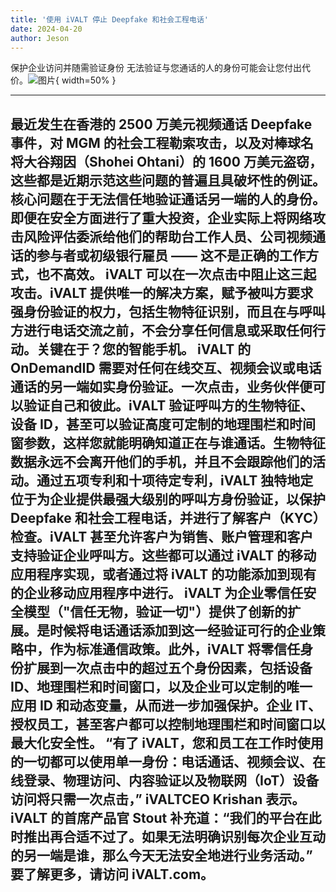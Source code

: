```yaml
---
title: '使用 iVALT 停止 Deepfake 和社会工程电话'
date: 2024-04-20
author: Jeson
---
```


保护企业访问并随需验证身份
无法验证与您通话的人的身份可能会让您付出代价。![图片](https://ai-techpark.com/wp-content/uploads/2020/06/Buyer-Guide-500x281-1.jpg){ width=50% }

---
最近发生在香港的 2500 万美元视频通话 Deepfake 事件，对 MGM 的社会工程勒索攻击，以及对棒球名将大谷翔因（Shohei Ohtani）的 1600 万美元盗窃，这些都是近期示范这些问题的普遍且具破坏性的例证。核心问题在于无法信任地验证通话另一端的人的身份。即便在安全方面进行了重大投资，企业实际上将网络攻击风险评估委派给他们的帮助台工作人员、公司视频通话的参与者或初级银行雇员 —— 这不是正确的工作方式，也不高效。
iVALT 可以在一次点击中阻止这三起攻击。iVALT 提供唯一的解决方案，赋予被叫方要求强身份验证的权力，包括生物特征识别，而且在与呼叫方进行电话交流之前，不会分享任何信息或采取任何行动。关键在于？您的智能手机。 iVALT 的 OnDemandID 需要对任何在线交互、视频会议或电话通话的另一端如实身份验证。一次点击，业务伙伴便可以验证自己和彼此。iVALT 验证呼叫方的生物特征、设备 ID，甚至可以验证高度可定制的地理围栏和时间窗参数，这样您就能明确知道正在与谁通话。生物特征数据永远不会离开他们的手机，并且不会跟踪他们的活动。通过五项专利和十项待定专利，iVALT 独特地定位于为企业提供最强大级别的呼叫方身份验证，以保护 Deepfake 和社会工程电话，并进行了解客户（KYC）检查。iVALT 甚至允许客户为销售、账户管理和客户支持验证企业呼叫方。这些都可以通过 iVALT 的移动应用程序实现，或者通过将 iVALT 的功能添加到现有的企业移动应用程序中进行。
iVALT 为企业零信任安全模型（"信任无物，验证一切"）提供了创新的扩展。是时候将电话通话添加到这一经验证可行的企业策略中，作为标准通信政策。此外，iVALT 将零信任身份扩展到一次点击中的超过五个身份因素，包括设备 ID、地理围栏和时间窗口，以及企业可以定制的唯一应用 ID 和动态变量，从而进一步加强保护。企业 IT、授权员工，甚至客户都可以控制地理围栏和时间窗口以最大化安全性。
“有了 iVALT，您和员工在工作时使用的一切都可以使用单一身份：电话通话、视频会议、在线登录、物理访问、内容验证以及物联网（IoT）设备访问将只需一次点击，” iVALTCEO Krishan 表示。
iVALT 的首席产品官 Stout 补充道：“我们的平台在此时推出再合适不过了。如果无法明确识别每次企业互动的另一端是谁，那么今天无法安全地进行业务活动。”
要了解更多，请访问 iVALT.com。
---
